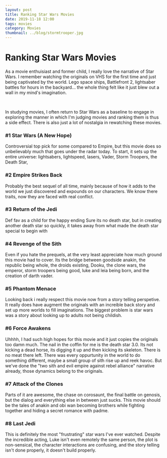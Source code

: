 ```yaml
---
layout: post
title: Ranking Star Wars Movies
date: 2019-11-18 12:00
tags: movies
category: Movies
thumbnail: ../blog/stormtrooper.jpg
---
```



# Ranking Star Wars Movies
As a movie enthuisiast and former child, I really love the narrative of Star Wars. I remember watching the originals on VHS for the first time and just being captivated by the world. Lego space ships, Battlefront 2, lightsaber battles for hours in the backyard... the whole thing felt like it just blew out a wall in my mind's imagination.

<br>

In studying movies, I often return to Star Wars as a baseline to engage in exploring the manner in which I'm judging movies and ranking them is thus a side effect. There is also just a lot of nostalgia in rewatching these movies.

### #1 Star Wars (A New Hope)
Controversial top pick for some compared to Empire, but this movie does so unbelievably much that goes under the radar today. To start, it sets up the entire universe: lightsabers, lightspeed, lasers, Vader, Storm Troopers, the Death Star, 

### #2 Empire Strikes Back
Probably the best sequel of all time, mainly because of how it adds to the world we just discovered and expounds on our characters. We know there traits, now they are faced with real conflict. 

### #3 Return of the Jedi
Def fav as a child for the happy ending
Sure  its no death star, but in creating another death star so quickly, it takes away from what made the death star special to begin with

### #4 Revenge of the Sith
Even if you hate the prequels, at the very least appreciate how much ground this movie had to cover. Its the bridge between goodside anakin, the republic being whole, the droids existing, Dooku, the clone wars, the emperor, storm troopers being good, luke and leia being born, and the creation of darth vader.

### #5 Phantom Menace
Looking back i really respect this movie now from a story telling perspetive. It really does have augment the originals with an increible back story and set up more worlds to fill imaginations. The biggest problem is star wars was a story about looking up to adults not being childish.

### #6 Force Awakens
Uhhhh, I had such high hopes for this movie and it just copies the originals too damn much. The nail in the coffin for me is the death star 3.0. Its not kicking a dead horse, its digging it up and then kicking its skeleton. There is no meat there left. There was every oppurtunity in the world to do something different, maybe a small group of sith rise up and reek havoc. But we've done the "two sith and evil empire against rebel alliance" narrative already, those dynamics belong to the originals.

### #7 Attack of the Clones
Parts of it are awesome, the chase on corosaunt, the final battle on genosis, but the dialog and everything else in between just sucks. This movie should be the tales of anakin and obi wan becoming brothers while fighting together and hiding a secret romance with padme.

### #8 Last Jedi
This is definitely the most "frustrating" star wars I've ever watched. Despite the incredible acting, Luke isn't even remotely the same person, the plot is non-sensical, the character interactions are confusing, and the story telling isn't done properly, it doesn't build properly.


<br>

<!-- pink panther, tom and jerry, calvin and hobbes, dr suess -->